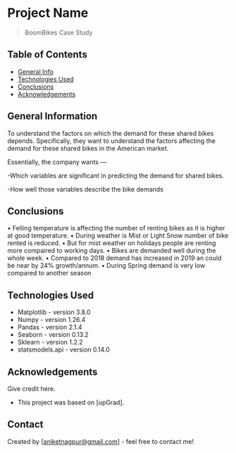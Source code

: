 # Project Name
> BoomBikes  Case Study


## Table of Contents
* [General Info](#general-information)
* [Technologies Used](#technologies-used)
* [Conclusions](#conclusions)
* [Acknowledgements](#acknowledgements)

<!-- You can include any other section that is pertinent to your problem -->

## General Information
To understand the factors on which the demand for these shared bikes depends. Specifically, they want to understand the factors affecting the demand for these shared bikes in the American market. 

Essentially, the company wants —


-Which variables are significant in predicting the demand for shared bikes.

-How well those variables describe the bike demands

<!-- You don't have to answer all the questions - just the ones relevant to your project. -->

## Conclusions
•	Felling temperature is affecting the number of renting bikes as it is higher at good temperature.
•	During weather is Mist or Light Snow  number of bike rented is reduced.
•	But for mist weather on holidays people are renting more compaired to working days.
•	Bikes are demanded well during the whole week.
•	Compared to 2018 demand has increased in 2019 an could be near by 24% growth/annum. 
•	During Spring demand is very low compared to another season


## Technologies Used
- Matplotlib - version 3.8.0
- Numpy - version 1.26.4
- Pandas - version 2.1.4
- Seaborn - version 0.13.2
- Sklearn - version 1.2.2
- statsmodels.api - version 0.14.0
## Acknowledgements
Give credit here.
- This project was based on [upGrad].


## Contact
Created by [aniketnagpur@gmail.com] - feel free to contact me!
